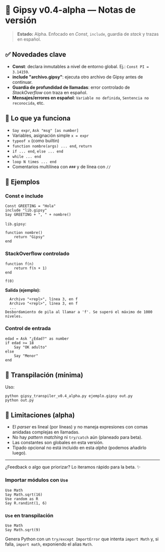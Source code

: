 # 📘 Gipsy v0.4-alpha — Notas de versión

> **Estado:** Alpha. Enfocado en *Const*, `include`, guardia de *stack* y trazas en español.

## ✅ Novedades clave
- **Const**: declara inmutables a nivel de entorno global. Ej.: `Const PI = 3.14159`.
- **include "archivo.gipsy"**: ejecuta otro archivo de Gipsy antes de continuar.
- **Guardia de profundidad de llamadas**: error controlado de *StackOverflow* con traza en español.
- **Mensajes/errores en español**: `Variable no definida`, `Sentencia no reconocida`, etc.

## 🧠 Lo que ya funciona
- `Say expr`, `Ask "msg" [as number]`
- Variables, asignación simple `x = expr`
- `typeof x` (como builtin)
- `function nombre(args) ... end`, `return`
- `if ... end`, `else ... end`
- `while ... end`
- `loop N times ... end`
- Comentarios multilínea con `###` y de línea con `//`

## 🧪 Ejemplos

### Const e include
```
Const GREETING = "Hola"
include "lib.gipsy"
Say GREETING + ", " + nombre()
```

`lib.gipsy`:
```
function nombre()
    return "Gipsy"
end
```

### StackOverflow controlado
```
function f(n)
    return f(n + 1)
end

f(0)
```
**Salida (ejemplo):**
```
  Archivo "<repl>", línea 3, en f
  Archivo "<repl>", línea 3, en f
  ...
Desbordamiento de pila al llamar a 'f'. Se superó el máximo de 1000 niveles.
```

### Control de entrada
```
edad = Ask "¿Edad?" as number
if edad >= 18
    Say "OK adulto"
else
    Say "Menor"
end
```

## 🚀 Transpilación (mínima)
Uso:
```
python gipsy_transpiler_v0.4_alpha.py ejemplo.gipsy out.py
python out.py
```

## 📌 Limitaciones (alpha)
- El *parser* es lineal (por líneas) y no maneja expresiones con comas anidadas complejas en llamadas.
- No hay *pattern matching* ni `try/catch` aún (planeado para beta).
- Las constantes son globales en esta versión.
- Tipado opcional no está incluido en esta *alpha* (podemos añadirlo luego).

---

¿Feedback o algo que priorizar? Lo iteramos rápido para la beta. ✨


### Importar módulos con `Use`
```
Use Math
Say Math.sqrt(16)
Use random as R
Say R.randint(1, 6)
```

### `Use` en transpilación
```
Use Math
Say Math.sqrt(9)
```
Genera Python con un `try/except ImportError` que intenta `import Math` y, si falla, `import math`, exponiendo el alias `Math`.
